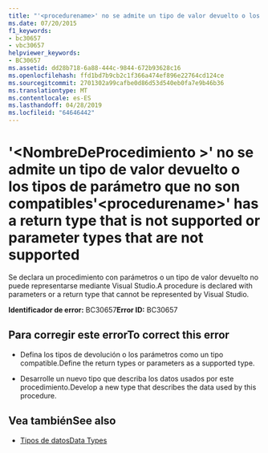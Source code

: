 ```yaml
---
title: "'<procedurename>' no se admite un tipo de valor devuelto o los tipos de parámetro que no son compatibles"
ms.date: 07/20/2015
f1_keywords:
- bc30657
- vbc30657
helpviewer_keywords:
- BC30657
ms.assetid: dd28b718-6a88-444c-9844-672b93628c16
ms.openlocfilehash: ffd1bd7b9cb2c1f366a474ef896e22764cd124ce
ms.sourcegitcommit: 2701302a99cafbe0d86d53d540eb0fa7e9b46b36
ms.translationtype: MT
ms.contentlocale: es-ES
ms.lasthandoff: 04/28/2019
ms.locfileid: "64646442"
---
```

# <a name="procedurename-has-a-return-type-that-is-not-supported-or-parameter-types-that-are-not-supported"></a><span data-ttu-id="50950-102">'\<NombreDeProcedimiento >' no se admite un tipo de valor devuelto o los tipos de parámetro que no son compatibles</span><span class="sxs-lookup"><span data-stu-id="50950-102">'\<procedurename>' has a return type that is not supported or parameter types that are not supported</span></span>
<span data-ttu-id="50950-103">Se declara un procedimiento con parámetros o un tipo de valor devuelto no puede representarse mediante Visual Studio.</span><span class="sxs-lookup"><span data-stu-id="50950-103">A procedure is declared with parameters or a return type that cannot be represented by Visual Studio.</span></span>  
  
 <span data-ttu-id="50950-104">**Identificador de error:** BC30657</span><span class="sxs-lookup"><span data-stu-id="50950-104">**Error ID:** BC30657</span></span>  
  
## <a name="to-correct-this-error"></a><span data-ttu-id="50950-105">Para corregir este error</span><span class="sxs-lookup"><span data-stu-id="50950-105">To correct this error</span></span>  
  
- <span data-ttu-id="50950-106">Defina los tipos de devolución o los parámetros como un tipo compatible.</span><span class="sxs-lookup"><span data-stu-id="50950-106">Define the return types or parameters as a supported type.</span></span>  
  
- <span data-ttu-id="50950-107">Desarrolle un nuevo tipo que describa los datos usados por este procedimiento.</span><span class="sxs-lookup"><span data-stu-id="50950-107">Develop a new type that describes the data used by this procedure.</span></span>  
  
## <a name="see-also"></a><span data-ttu-id="50950-108">Vea también</span><span class="sxs-lookup"><span data-stu-id="50950-108">See also</span></span>

- [<span data-ttu-id="50950-109">Tipos de datos</span><span class="sxs-lookup"><span data-stu-id="50950-109">Data Types</span></span>](../../visual-basic/language-reference/data-types/index.md)
